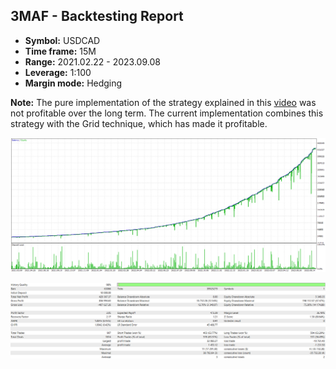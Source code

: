 ## 3MAF - Backtesting Report

-   **Symbol:** USDCAD
-   **Time frame:** 15M
-   **Range:** 2021.02.22 - 2023.09.08
-   **Leverage:** 1:100
-   **Margin mode:** Hedging

**Note:** The pure implementation of the strategy explained in this [video](https://youtu.be/bKPs2aOsvsk) was not profitable over the long term. The current implementation combines this strategy with the Grid technique, which has made it profitable.

![Graph](graph.png)

![Report](report.png)
